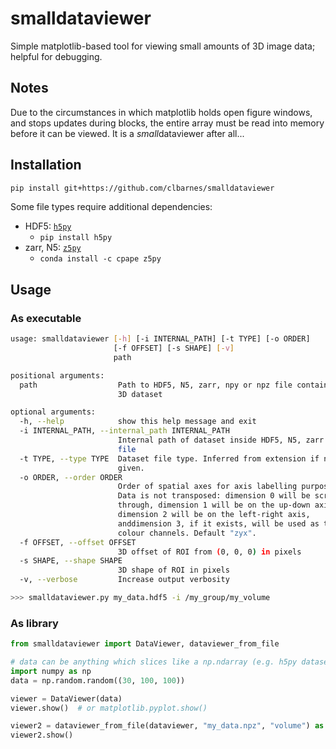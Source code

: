 # smalldataviewer

Simple matplotlib-based tool for viewing small amounts of 3D image data;
helpful for debugging.

## Notes

Due to the circumstances in which matplotlib holds open figure windows,
and stops updates during blocks, the entire array must be read into memory
before it can be viewed. It is a *small*dataviewer after all...

## Installation

```bash
pip install git+https://github.com/clbarnes/smalldataviewer
```

Some file types require additional dependencies:

- HDF5: [`h5py`](http://docs.h5py.org/en/latest/build.html)
    - `pip install h5py`
- zarr, N5: [`z5py`](https://github.com/constantinpape/z5)
    - `conda install -c cpape z5py`

## Usage

### As executable

```bash
usage: smalldataviewer [-h] [-i INTERNAL_PATH] [-t TYPE] [-o ORDER]
                       [-f OFFSET] [-s SHAPE] [-v]
                       path

positional arguments:
  path                  Path to HDF5, N5, zarr, npy or npz file containing a
                        3D dataset

optional arguments:
  -h, --help            show this help message and exit
  -i INTERNAL_PATH, --internal_path INTERNAL_PATH
                        Internal path of dataset inside HDF5, N5, zarr or npz
                        file
  -t TYPE, --type TYPE  Dataset file type. Inferred from extension if not
                        given.
  -o ORDER, --order ORDER
                        Order of spatial axes for axis labelling purposes.
                        Data is not transposed: dimension 0 will be scrolled
                        through, dimension 1 will be on the up-down axis,
                        dimension 2 will be on the left-right axis,
                        anddimension 3, if it exists, will be used as the
                        colour channels. Default "zyx".
  -f OFFSET, --offset OFFSET
                        3D offset of ROI from (0, 0, 0) in pixels
  -s SHAPE, --shape SHAPE
                        3D shape of ROI in pixels
  -v, --verbose         Increase output verbosity

>>> smalldataviewer.py my_data.hdf5 -i /my_group/my_volume
```

### As library

```python
from smalldataviewer import DataViewer, dataviewer_from_file

# data can be anything which slices like a np.ndarray (e.g. h5py dataset)
import numpy as np
data = np.random.random((30, 100, 100))

viewer = DataViewer(data)
viewer.show()  # or matplotlib.pyplot.show()

viewer2 = dataviewer_from_file(dataviewer, "my_data.npz", "volume") as viewer2:
viewer2.show()
```
